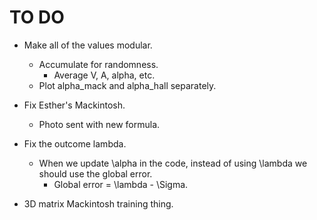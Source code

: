 # TO DO
* Make all of the values modular.
    * Accumulate for randomness.
        * Average V, A, alpha, etc.
    * Plot alpha_mack and alpha_hall separately.

* Fix Esther's Mackintosh.
    * Photo sent with new formula.
* Fix the outcome lambda.
    * When we update \alpha in the code, instead of using \lambda we should use the global error.
        * Global error = \lambda - \Sigma.
* 3D matrix Mackintosh training thing.
